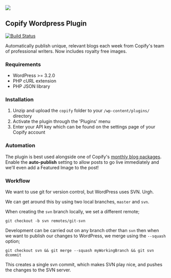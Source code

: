 ![](https://raw.githubusercontent.com/copify/copify-wordpress/assets/banner-772x250.png)

## Copify Wordpress Plugin

[![Build Status](https://secure.travis-ci.org/copify/copify-wordpress.png?branch=master)](https://travis-ci.org/copify/copify-wordpress/)

Automatically publish unique, relevant blogs each week from Copify's team of professional writers. Now includes royalty free images.

### Requirements

* WordPress >= 3.2.0
* PHP cURL extension
* PHP JSON library

### Installation

1. Unzip and upload the `copify` folder to your `/wp-content/plugins/` directory
2. Activate the plugin through the 'Plugins' menu
3. Enter your API key which can be found on the settings page of your Copify account

### Automation

The plugin is best used alongside one of Copify's [monthly blog packages](http://copify.com/blog-packages). Enable the <b>auto-publish</b> setting to allow posts to go live immediately and we'll even add a Featured Image to the post!

### Workflow

We want to use git for version control, but WordPress uses SVN. Urgh.

We can get around this by using two local branches, `master` and `svn`.

When creating the `svn` branch locally, we set a different remote;

`git checkout -b svn remotes/git-svn`

Development can be carried out on any branch other than `svn` then when we want to publish our changes to WordPress, we merge using the `--squash` option;

`git checkout svn && git merge --squash myWorkingBranch && git svn dcommit`

This creates a single svn commit, which makes SVN play nice, and pushes the changes to the SVN server.